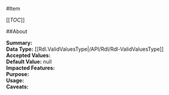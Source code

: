 #Item

[[_TOC_]]

##About

**Summary:**   
**Data Type:** [[Rdl.ValidValuesType|/API/Rdl/Rdl-ValidValuesType]]  
**Accepted Values:**   
**Default Value:** null  
**Impacted Features:**   
**Purpose:**   
**Usage:**   
**Caveats:**   

